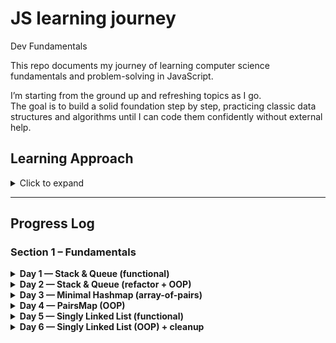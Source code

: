 # JS learning journey

Dev Fundamentals

This repo documents my journey of learning computer science fundamentals and problem-solving in JavaScript.

I’m starting from the ground up and refreshing topics as I go.  
The goal is to build a solid foundation step by step, practicing classic data structures and algorithms until I can code them confidently without external help.

## Learning Approach

<details>
  <summary>Click to expand</summary>

I’m following a structured cycle for each topic:

1. Go through the theory.
2. Try to understand the task clearly.
3. Attempt to solve it alone (without looking at solutions).
4. Get feedback on my approach (not full solutions, but guidance).
5. Re-try and adjust until the implementation is correct.
6. Once working, either:
   - Refactor into OOP (class-based) style, or
   - Add 1–2 extra functions for practice,  
   before moving on to the next topic.

This method has worked well so far — I notice clear improvements and faster problem-solving between Day 1 and Day 2.
</details>

---

## Progress Log

### Section 1 – Fundamentals

<details>
  <summary><strong>Day 1 — Stack & Queue (functional)</strong></summary>

- **Stack (push, pop, peek):** Learned difference between return vs. log. Added snapshot return.  
- **Queue (enqueue, dequeue, front, size, isEmpty):** Learned guarding before mutation, snapshot return, null safety.
</details>

<details>
  <summary><strong>Day 2 — Stack & Queue (refactor + OOP)</strong></summary>

- Rebuilt Stack and Queue in the functional style. Much faster this time (30 minutes total vs. ~2 hours on Day 1).  
- Added an `inspect()` function to return snapshots of the array safely.  
- Translated both Stack and Queue into **OOP (class-based) versions** with clean encapsulation and null guards.  
- Files:  
  - `Section1_Fundamentals/stack.js`  
  - `Section1_Fundamentals/queue.js`  
  - `Section1_Fundamentals/stack_oop.js`  
  - `Section1_Fundamentals/queue_oop.js`
</details>

<details>
  <summary><strong>Day 3 — Minimal Hashmap (array-of-pairs)</strong></summary>

- Restarted with **Hashmaps (array-of-pairs)** after failing on first attempt.  
- Successfully implemented a minimal functional hashmap with features:  
  - `createMap()`, `set`, `get`, `remove`, `has`, `keys`, `values`  
- Key lesson: update via **assignment** vs. add via **push**, early exit on search vs. complete traversal to collect.  
- File: `Section1_Fundamentals/hashmap_pairs.js`
</details>

<details>
  <summary><strong>Day 4 — PairsMap (OOP)</strong></summary>

- Rebuilt the hashmap as an **OOP class**: `PairsMap`, internally storing `[key, value]` pairs.  
- API: `set`, `get`, `remove`, `has`, `keys`, `values`, `size`, `inspect`.  
- Reinforced lessons: assignment vs push, early exit, and `splice(i, 1)` for removal.  
- File: `Section1_Fundamentals/hashmap_pairs_oop.js`
</details>

<details>
  <summary><strong>Day 5 — Singly Linked List (functional)</strong></summary>

- Implemented a **Singly Linked List** with: `createList`, `append`, `prepend`, `find`, `remove`, `size`, `toArray`.  
- Understood:  
  - Model of `head → value | next → … → null`.  
  - Traversal like `head.next`, `head.next.next`.  
  - Pros/cons vs arrays.  
- Struggled with:  
  - Naming confusion (`list` vs `node`).  
  - Structure felt like guesswork, needed multiple corrections.  
- File: `Section1_Fundamentals/linked_list.js`
</details>

<details>
  <summary><strong>Day 6 — Singly Linked List (OOP) + cleanup</strong></summary>

- Refactored **linked_list.js** to remove redundant `size()` method (just use `list.size`).  
- Added OOP `LinkedList` class with:  
  - `append(value)` → add at end  
  - `prepend(value)` → add at start  
  - `find(value)` → return node or `null`  
  - `remove(value)` → unlink first match, return node or `null`  
  - `toArray()` → return values as plain array  
- Lessons:  
  - **Properties vs methods:** use `size` as property (like `arr.length`, `map.size`).  
  - **Append vs prepend:** append needs empty-list branch, prepend always “new head points to old head.”  
  - **Remove:** must track `previous` + `current` pointers.  
- Files:  
  - `Section1_Fundamentals/linked_list.js` (refactored functional)  
  - `Section1_Fundamentals/linked_list_oop.js` (OOP version)
</details>
